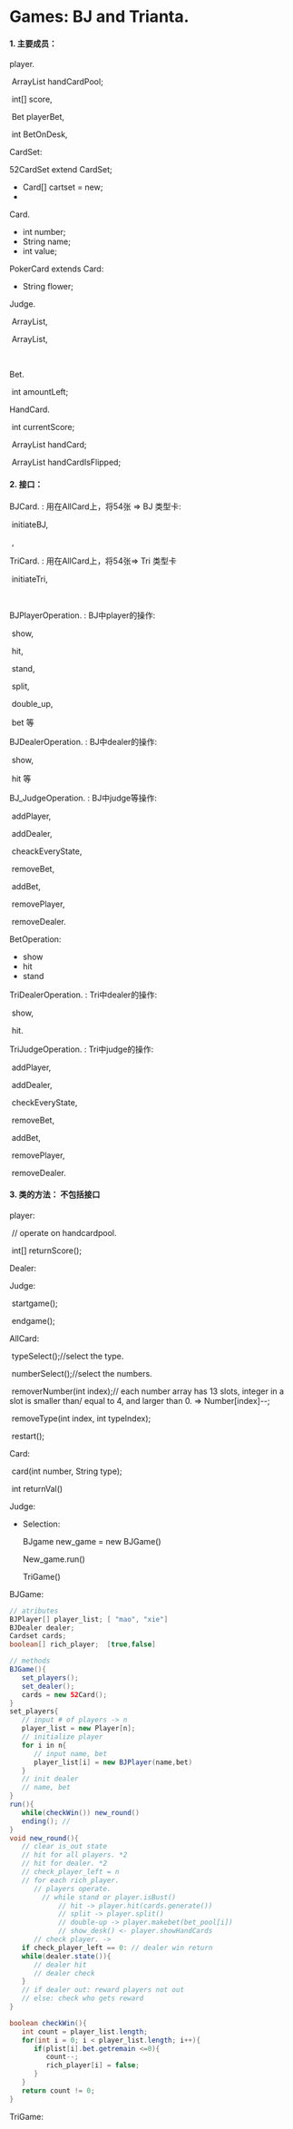 # Games: BJ and Trianta.



#### 1. 主要成员：

player.

​										ArrayList<HandCard> handCardPool;

​										int[] score,

​										Bet playerBet,

​										int BetOnDesk,

CardSet:



52CardSet extend CardSet;

- Card[] cartset = new;
- 



Card.

- int number;
- String name;
- int value; 



PokerCard extends Card:

- String flower;



Judge.

​										ArrayList<playerPool>,

​										ArrayList<DealerPool>,

​										

Bet.

​										int amountLeft;

HandCard.

​										int currentScore;

​										ArrayList<Card> handCard;

​										ArrayList<Boolean> handCardIsFlipped;



#### 2. 接口：

BJCard.  : 用在AllCard上，将54张 => BJ 类型卡:

​										initiateBJ,

​										,

TriCard. : 用在AllCard上，将54张=> Tri 类型卡

​										initiateTri,

​										



BJPlayerOperation. : BJ中player的操作: 

​										show,

​										hit, 

​										stand, 

​										split, 

​										double_up, 

​										bet 等 

BJDealerOperation. : BJ中dealer的操作: 

​										show,

​										hit 等

BJ_JudgeOperation. : BJ中judge等操作: 

​										addPlayer, 

​										addDealer,

​										cheackEveryState,

​										removeBet,

​										addBet,

​										removePlayer,

​										removeDealer.

BetOperation:

- show
- hit
- stand

TriDealerOperation. : Tri中dealer的操作:

​										show,

​										hit.

TriJudgeOperation. : Tri中judge的操作:

​										addPlayer,

​										addDealer,

​										checkEveryState,

​										removeBet,

​										addBet,

​										removePlayer,

​										removeDealer.



#### 3. 类的方法： 不包括接口

player:

​				// operate on handcardpool.

​				int[] returnScore();

Dealer: 



Judge:

​				startgame();

​				endgame();

AllCard:

​				typeSelect();//select the type.

​				numberSelect();//select the numbers.

​				removerNumber(int index);// each number array has 13 slots, integer in a slot is smaller than/ equal to 4, and larger than 0.       => Number[index]--;

​				removeType(int index, int typeIndex);

​				restart();

Card:

​				card(int number, String type);

​				int returnVal()



Judge:

- Selection:

  BJgame new_game = new BJGame()

  New_game.run()

  TriGame()



BJGame:

```java
// atributes
BJPlayer[] player_list; [ "mao", "xie"]
BJDealer dealer;
Cardset cards;
boolean[] rich_player;  [true,false]
```

```java
// methods
BJGame(){
   set_players();
   set_dealer();
   cards = new 52Card();
}
set_players{
   // input # of players -> n
   player_list = new Player[n];
   // initialize player
   for i in n{
      // input name, bet
      player_list[i] = new BJPlayer(name,bet)
   } 
   // init dealer
   // name, bet
}
run(){
   while(checkWin()) new_round()
   ending(); // 
}
void new_round(){
   // clear is_out state
   // hit for all players. *2
   // hit for dealer. *2 
   // check_player_left = n
   // for each rich_player.	
      // players operate.
   		// while stand or player.isBust()
   			// hit -> player.hit(cards.generate())
      		// split -> player.split()
   			// double-up -> player.makebet(bet_pool[i])
   			// show_desk() <- player.showHandCards
      // check player. -> 
   if check_player_left == 0: // dealer win return 
   while(dealer.state()){
      // dealer hit
      // dealer check
   }
   // if dealer out: reward players not out
   // else: check who gets reward
}

boolean checkWin(){
   int count = player_list.length;
   for(int i = 0; i < player_list.length; i++){
      if(plist[i].bet.getremain <=0){
         count--;
         rich_player[i] = false;
      }
   }
   return count != 0;
}
```

TriGame:

​				

​				



